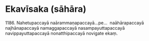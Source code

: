 

# Ekavīsaka (sāhāra)







1186\. Nahetupaccayā naārammaṇapaccayā…pe…  naāhārapaccayā najhānapaccayā namaggapaccayā nasampayuttapaccayā navippayuttapaccayā nonatthipaccayā novigate ekaṃ.



